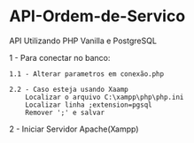 # API-Ordem-de-Servico
API Utilizando PHP Vanilla e PostgreSQL

1 - Para conectar no banco:

    1.1 - Alterar parametros em conexão.php

    2.2 - Caso esteja usando Xaamp
        Localizar o arquivo C:\xampp\php\php.ini
        Localizar linha ;extension=pgsql
        Remover ';' e salvar

2 - Iniciar Servidor Apache(Xampp)